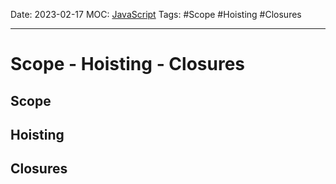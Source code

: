 Date: 2023-02-17
MOC: [JavaScript](../../1.%20MOC/JavaScript.md)
Tags: #Scope #Hoisting #Closures

---
# Scope - Hoisting - Closures

## Scope


## Hoisting


## Closures
